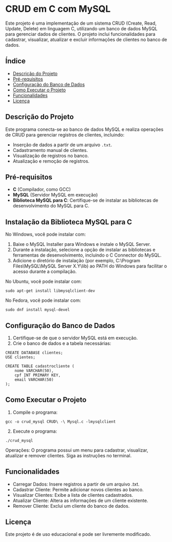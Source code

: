 # CRUD em C com MySQL

Este projeto é uma implementação de um sistema CRUD (Create, Read, Update, Delete) em linguagem C, utilizando um banco de dados MySQL para gerenciar dados de clientes. O projeto inclui funcionalidades para cadastrar, visualizar, atualizar e excluir informações de clientes no banco de dados.

## Índice
- [Descrição do Projeto](#descrição-do-projeto)
- [Pré-requisitos](#pré-requisitos)
- [Configuração do Banco de Dados](#configuração-do-banco-de-dados)
- [Como Executar o Projeto](#como-executar-o-projeto)
- [Funcionalidades](#funcionalidades)
- [Licença](#licença)

## Descrição do Projeto
Este programa conecta-se ao banco de dados MySQL e realiza operações de CRUD para gerenciar registros de clientes, incluindo:
- Inserção de dados a partir de um arquivo `.txt`.
- Cadastramento manual de clientes.
- Visualização de registros no banco.
- Atualização e remoção de registros.

## Pré-requisitos
- **C** (Compilador, como GCC)
- **MySQL** (Servidor MySQL em execução)
- **Biblioteca MySQL para C**: Certifique-se de instalar as bibliotecas de desenvolvimento do MySQL para C.


## Instalação da Biblioteca MySQL para C
No Windows, você pode instalar com:
1. Baixe o MySQL Installer para Windows e instale o MySQL Server.
2. Durante a instalação, selecione a opção de instalar as bibliotecas e ferramentas de desenvolvimento, incluindo o C Connector do MySQL.
3. Adicione o diretório de instalação (por exemplo, C:\Program Files\MySQL\MySQL Server X.Y\lib) ao PATH do Windows para facilitar o acesso durante a compilação.

No Ubuntu, você pode instalar com:
```
sudo apt-get install libmysqlclient-dev
```
No Fedora, você pode instalar com:
```
sudo dnf install mysql-devel
```

## Configuração do Banco de Dados
1. Certifique-se de que o servidor MySQL está em execução.
2. Crie o banco de dados e a tabela necessárias:
```
CREATE DATABASE clientes;
USE clientes;

CREATE TABLE cadastrocliente (
    nome VARCHAR(50),
    cpf INT PRIMARY KEY,
    email VARCHAR(50)
);
```
## Como Executar o Projeto
1. Compile o programa:
```
gcc -o crud_mysql CRUD\ -\ Mysql.c -lmysqlclient
```
2. Execute o programa:
```
./crud_mysql
```
Operações: O programa possui um menu para cadastrar, visualizar, atualizar e remover clientes. Siga as instruções no terminal.

## Funcionalidades
- Carregar Dados: Insere registros a partir de um arquivo .txt.
- Cadastrar Cliente: Permite adicionar novos clientes ao banco.
- Visualizar Clientes: Exibe a lista de clientes cadastrados.
- Atualizar Cliente: Altera as informações de um cliente existente.
- Remover Cliente: Exclui um cliente do banco de dados.

## Licença
Este projeto é de uso educacional e pode ser livremente modificado.
